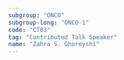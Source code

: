 ```yaml
---
subgroup: "ONCO"
subgroup-long: "ONCO-1"
code: "CT03"
tag: "Contributed Talk Speaker"
name: "Zahra S. Ghoreyshi"
---
```

